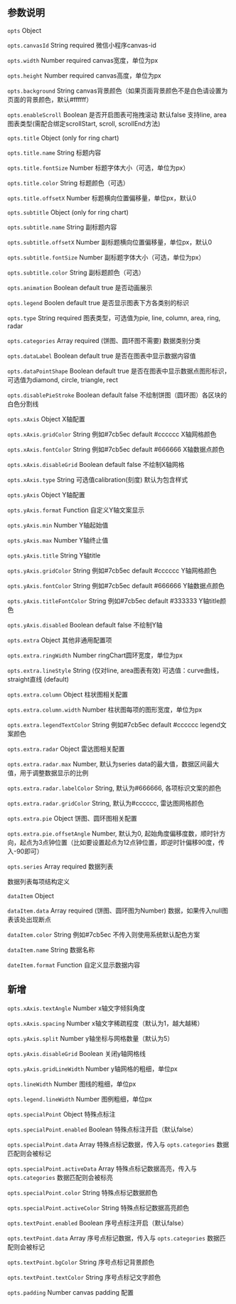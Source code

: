 ## 参数说明
`opts` Object

`opts.canvasId` String required 微信小程序canvas-id

`opts.width` Number required canvas宽度，单位为px

`opts.height` Number required canvas高度，单位为px

`opts.background` String canvas背景颜色（如果页面背景颜色不是白色请设置为页面的背景颜色，默认#ffffff）

`opts.enableScroll` Boolean 是否开启图表可拖拽滚动 默认false 支持line, area图表类型(需配合绑定scrollStart, scroll, scrollEnd方法)

`opts.title` Object (only for ring chart)

`opts.title.name` String 标题内容

`opts.title.fontSize` Number 标题字体大小（可选，单位为px）

`opts.title.color` String 标题颜色（可选）

`opts.title.offsetX` Number 标题横向位置偏移量，单位px，默认0

`opts.subtitle` Object (only for ring chart)

`opts.subtitle.name` String 副标题内容

`opts.subtitle.offsetX` Number 副标题横向位置偏移量，单位px，默认0

`opts.subtitle.fontSize` Number 副标题字体大小（可选，单位为px）

`opts.subtitle.color` String 副标题颜色（可选）

`opts.animation` Boolean default true 是否动画展示

`opts.legend` Boolen default true 是否显示图表下方各类别的标识

`opts.type` String required 图表类型，可选值为pie, line, column, area, ring, radar

`opts.categories` Array required (饼图、圆环图不需要) 数据类别分类

`opts.dataLabel` Boolean default true 是否在图表中显示数据内容值

`opts.dataPointShape` Boolean default true 是否在图表中显示数据点图形标识，可选值为diamond, circle, triangle, rect

`opts.disablePieStroke` Boolean default false 不绘制饼图（圆环图）各区块的白色分割线

`opts.xAxis` Object X轴配置

`opts.xAxis.gridColor` String 例如#7cb5ec default #cccccc X轴网格颜色

`opts.xAxis.fontColor` String 例如#7cb5ec default #666666 X轴数据点颜色

`opts.xAxis.disableGrid` Boolean default false 不绘制X轴网格

`opts.xAxis.type` String 可选值calibration(刻度) 默认为包含样式

`opts.yAxis` Object Y轴配置

`opts.yAxis.format` Function 自定义Y轴文案显示

`opts.yAxis.min` Number Y轴起始值

`opts.yAxis.max` Number Y轴终止值

`opts.yAxis.title` String Y轴title

`opts.yAxis.gridColor` String 例如#7cb5ec default #cccccc Y轴网格颜色

`opts.yAxis.fontColor` String 例如#7cb5ec default #666666 Y轴数据点颜色

`opts.yAxis.titleFontColor` String 例如#7cb5ec default #333333 Y轴title颜色

`opts.yAxis.disabled` Boolean default false 不绘制Y轴

`opts.extra` Object 其他非通用配置项

`opts.extra.ringWidth` Number ringChart圆环宽度，单位为px

`opts.extra.lineStyle` String (仅对line, area图表有效) 可选值：curve曲线，straight直线 (default)

`opts.extra.column` Object 柱状图相关配置

`opts.extra.column.width` Number 柱状图每项的图形宽度，单位为px

`opts.extra.legendTextColor` String 例如#7cb5ec default #cccccc legend文案颜色

`opts.extra.radar` Object 雷达图相关配置

`opts.extra.radar.max` Number, 默认为series data的最大值，数据区间最大值，用于调整数据显示的比例

`opts.extra.radar.labelColor` String, 默认为#666666, 各项标识文案的颜色

`opts.extra.radar.gridColor` String, 默认为#cccccc, 雷达图网格颜色

`opts.extra.pie` Object 饼图、圆环图相关配置

`opts.extra.pie.offsetAngle` Number, 默认为0, 起始角度偏移度数，顺时针方向，起点为3点钟位置（比如要设置起点为12点钟位置，即逆时针偏移90度，传入-90即可）

`opts.series` Array required 数据列表

数据列表每项结构定义

`dataItem` Object

`dataItem.data` Array required (饼图、圆环图为Number) 数据，如果传入null图表该处出现断点

`dataItem.color` String 例如#7cb5ec 不传入则使用系统默认配色方案

`dataItem.name` String 数据名称

`dateItem.format` Function 自定义显示数据内容


## 新增
`opts.xAxis.textAngle` Number x轴文字倾斜角度

`opts.xAxis.spacing` Number x轴文字稀疏程度（默认为1，越大越稀）

`opts.yAxis.split` Number y轴坐标与网格数量（默认为5）

`opts.yAxis.disableGrid` Boolean 关闭y轴网格线

`opts.yAxis.gridLineWidth` Number y轴网格的粗细，单位px

`opts.lineWidth` Number 图线的粗细，单位px

`opts.legend.lineWidth` Number 图例粗细，单位px

`opts.specialPoint` Object 特殊点标注

`opts.specialPoint.enabled` Boolean 特殊点标注开启（默认false）

`opts.specialPoint.data` Array 特殊点标记数据，传入与 `opts.categories` 数据匹配则会被标记

`opts.specialPoint.activeData` Array 特殊点标记数据高亮，传入与 `opts.categories` 数据匹配则会被标亮

`opts.specialPoint.color` String 特殊点标记数据颜色

`opts.specialPoint.activeColor` String 特殊点标记数据高亮颜色

`opts.textPoint.enabled` Boolean 序号点标注开启（默认false）

`opts.textPoint.data` Array 序号点标记数据，传入与 `opts.categories` 数据匹配则会被标记

`opts.textPoint.bgColor` String 序号点标记背景颜色

`opts.textPoint.textColor` String 序号点标记文字颜色

`opts.padding` Number canvas padding 配置